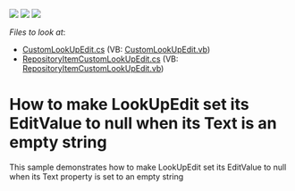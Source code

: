 <!-- default badges list -->
![](https://img.shields.io/endpoint?url=https://codecentral.devexpress.com/api/v1/VersionRange/128621618/13.1.4%2B)
[![](https://img.shields.io/badge/Open_in_DevExpress_Support_Center-FF7200?style=flat-square&logo=DevExpress&logoColor=white)](https://supportcenter.devexpress.com/ticket/details/E2785)
[![](https://img.shields.io/badge/📖_How_to_use_DevExpress_Examples-e9f6fc?style=flat-square)](https://docs.devexpress.com/GeneralInformation/403183)
<!-- default badges end -->
<!-- default file list -->
*Files to look at*:

* [CustomLookUpEdit.cs](./CS/CustomEditorWinApp3/CustomLookUpEdit.cs) (VB: [CustomLookUpEdit.vb](./VB/CustomEditorWinApp3/CustomLookUpEdit.vb))
* [RepositoryItemCustomLookUpEdit.cs](./CS/CustomEditorWinApp3/RepositoryItemCustomLookUpEdit.cs) (VB: [RepositoryItemCustomLookUpEdit.vb](./VB/CustomEditorWinApp3/RepositoryItemCustomLookUpEdit.vb))
<!-- default file list end -->
# How to make LookUpEdit set its EditValue to null when its Text is an empty string


<p>This sample demonstrates how to make LookUpEdit set its  EditValue to null when its Text property is set to an empty string</p>

<br/>


